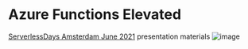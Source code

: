 # Azure Functions Elevated

[ServerlessDays Amsterdam June 2021](https://www.meetup.com/ServerlessDays-Amsterdam/events/278283909/) presentation materials
![image](https://user-images.githubusercontent.com/1309622/120531076-7712cc80-c39b-11eb-8858-4473952c1fa6.png)

